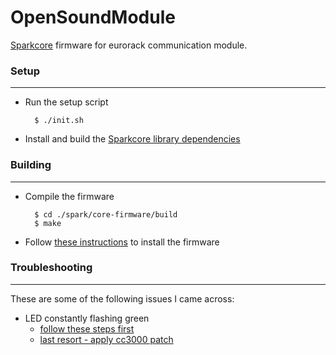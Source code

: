 # OpenSoundModule

[Sparkcore](https://www.spark.io/) firmware for eurorack communication module.

### Setup
---
* Run the setup script

		$ ./init.sh

* Install and build the [Sparkcore library dependencies](https://github.com/spark/core-firmware/blob/master/README.md)

### Building 
---
* Compile the firmware

		$ cd ./spark/core-firmware/build
		$ make

* Follow [these instructions](https://github.com/spark/core-firmware/blob/master/README.md#steps) to install the firmware


### Troubleshooting
---

These are some of the following issues I came across:

* LED constantly flashing green
	* [follow these steps first](http://docs.spark.io/troubleshooting/#other-problems-my-core-is-behaving-erratically)
	* [last resort - apply cc3000 patch](https://community.spark.io/t/failed-connecting-to-wifi/648/52)

	
